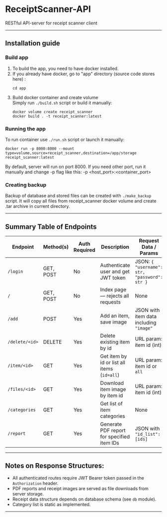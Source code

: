 # ReceiptScanner-API
RESTful API-server for receipt scanner client

---

## Installation guide

### Build app
1. To build the app, you need to have docker installed.
2. If you already have docker, go to "app" directory (source code stores here) :
    ```
    cd app
    ```
3. Build docker container and create volume  
    Simply run ``` ./build.sh ``` script or build it manually:
    ``` 
    docker volume create receipt_scanner 
    docker build . -t receipt_scanner:latest
    ```

### Running the app 
To run container use ```./run.sh``` script or launch it manually:    
``` 
docker run -p 8000:8000 --mount type=volume,source=receipt_scanner,destination=/app/storage receipt_scanner:latest
```  
By default, server will run on port 8000. If you need other port, run it manually and change -p flag like this: -p <host_port>:<container_port>

### Creating backup 
Backup of database and stored files can be created with ``` ./make_backup ``` script. It will copy all files from receipt_scanner docker volume and create .tar archive in current directory.

---

## Summary Table of Endpoints

| Endpoint       | Method(s)         | Auth Required | Description                                                   | Request Data / Params                 | Response                           |
|----------------|-------------------|---------------|---------------------------------------------------------------|-------------------------------------|-----------------------------------|
| `/login`       | GET, POST         | No            | Authenticate user and get JWT token                            | JSON: `{ "username": str, "password": str }`  | JSON: `{ "access_token": str }` or error |
| `/`            | GET, POST         | No            | Index page — rejects all requests                              | None                                | 400 Bad Request                   |
| `/add`         | POST              | Yes           | Add an item, save image                                        | JSON with item data including `"image"` | 204 No Content or error           |
| `/delete/<id>` | DELETE            | Yes           | Delete existing item by id                                     | URL param: item id (int)             | 204 No Content or error           |
| `/item/<id>`   | GET               | Yes           | Get item by id or list all items (`id=all`)                   | URL param: item id or `all`           | JSON item(s) or error             |
| `/files/<id>`  | GET               | Yes           | Download item image by item id                                 | URL param: item id (int)              | File or error                    |
| `/categories`  | GET               | Yes           | Get list of item categories                                   | None                                | JSON categories or error          |
| `/report`      | GET               | Yes           | Generate PDF report for specified item IDs                    | JSON with `"id_list": [ids]` | PDF file or error                |

---

## Notes on Response Structures:

- All authenticated routes require JWT Bearer token passed in the `Authorization` header.
- PDF reports and receipt images are served as file downloads from server storage.
- Receipt data structure depends on database schema (see `db` module).
- Category list is static as implemented.
---


